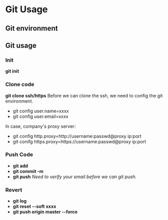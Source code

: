 # Git Usage
## Git environment
## Git usage
### Init
**git init**
### Clone code
**git clone ssh/https**
Before we can clone the ssh, we need to config the git environment.
- git config user.name=xxxx
- git config user.email=xxxx

In case, company's proxy server:
- git config http.proxy=http://username:passwd@proxy ip:port
- git conifg https.proxy=https://username:passwd@proxy ip:port

### Push Code
- **git add**
- **git commit -m**
- **git push**   *Need to verify your email before we can git push.*

### Revert
- **git log**
- **git reset --soft xxxx**
- **git push origin master --force**